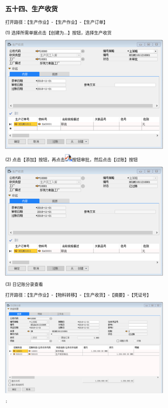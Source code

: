 ## 五十四、生产收货

打开路径：【生产作业】-【生产作业】-【生产订单】

(1) 选择所需单据点击【创建为...】按钮，选择生产收货

![1542786941(1)](BAP_QuickStart_Images/54.1.png)

(2) 点击【添加】按钮，再点击![img](BAP_QuickStart_Images/54.2.png)按钮审批，然后点击【过账】按钮

![1542787043(1)](BAP_QuickStart_Images/54.3.png)

(3) 日记账分录查看

打开路径：【生产作业】-【物料转移】-【生产收货】-【摘要】-【凭证号】

![1542870816(1)](BAP_QuickStart_Images/54.4.png)

    :